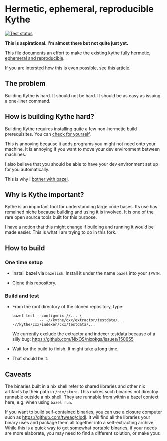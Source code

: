 # Hermetic, ephemeral, reproducible Kythe

[![Test status](https://github.com/filmil/kythe/workflows/Test/badge.svg)](https://github.com/filmil/kythe/workflows/Test/badge.svg)

**This is aspirational. I'm almost there but not quite just yet.**

This file documents an effort to make the existing kythe fully [hermetic,
ephemeral and reproducible][her].

[her]: https://hdlfactory.com/note/2024/05/01/hermetic-ephemeral-reproducible-builds/

If you are intersted how this is even possible, see [this article][aa].

[aa]: https://hdlfactory.com/post/2024/04/20/nix-bazel-%EF%B8%8F/

## The problem

Building Kythe is hard. It should not be hard.  It should be as easy as issuing
a one-liner command. 

## How is building Kythe hard?

Building Kythe requires installing quite a few
non-hermetic build prerequisites.  You can [check for yourself][yy].

[yy]: https://kythe.io/contributing/

This is annoying because it adds programs you might not need onto your machine.
It is annoying if you want to move your dev environment between machines.

I also believe that you should be able to have your dev environment set up for you
automatically.

This is why I [bother with bazel][bb].

[bb]: https://hdlfactory.com/post/2024/04/27/why-do-i-bother-with-bazel/

## Why is Kythe important?

Kythe is an important tool for understanding large code bases. Its use has
remained niche because building and using it is involved. It is one of the rare
open source tools built for this purpose.

I have a notion that this might change if building and running it would be
made easier. This is what I am trying to do in this fork.

## How to build

### One time setup

* Install bazel via `bazelisk`. Install it under the name `bazel` into your `$PATH`.

* Clone this repository.

### Build and test

* From the root directory of the cloned repository, type:

  ```
  bazel test --config=nix //... \
              -- -//kythe/cxx/extractor/testdata/... -//kythe/cxx/indexer/cxx/testdata/... 
  ```

  We currently exclude the extractor and indexer testdata because of a silly
  bug: https://github.com/NixOS/nixpkgs/issues/150655

* Wait for the build to finish. It might take a long time.

* That should be it.

## Caveats

The binaries built in a nix shell refer to shared libraries and other
nix artifacts by their path in `/nix/store`. This makes such binaries
not directoy runnable outside a nix shell. They are runnable from within
a bazel context here, e.g. when using `bazel run`. 

If you want to build self-contained binaries, you can use a closure
computer such as https://github.com/tweag/clodl. It will find all the
libraries your binary uses and package them all together into a self-extracting
archive. While this is a quick way to get somewhat portable binaries, if your
needs are more elaborate, you may need to find a different solution, or make your.
